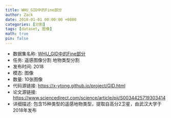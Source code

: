 ```yaml
---
title: WHU_GID中的Fine部分
author: Zack
date: 2018-01-01 00:00:00 +0800
categories: [分割]
tags: [dataset, 图像]
math: true
pin: false
---
```

- 数据集名称: [WHU_GID中的Fine部分](https://x-ytong.github.io/project/GID.html)
- 任务: 遥感图像分割 地物类型分割
- 发布时间: 2018
- 模态: 图像
- 数量: 10张图像
- 代码源链接: https://x-ytong.github.io/project/GID.html
- 论文源链接: https://www.sciencedirect.com/science/article/pii/S0034425719303414
- 详细描述: 包含15种类型的遥感地物类型，提取自高分2卫星，由武汉大学于2018年发布
